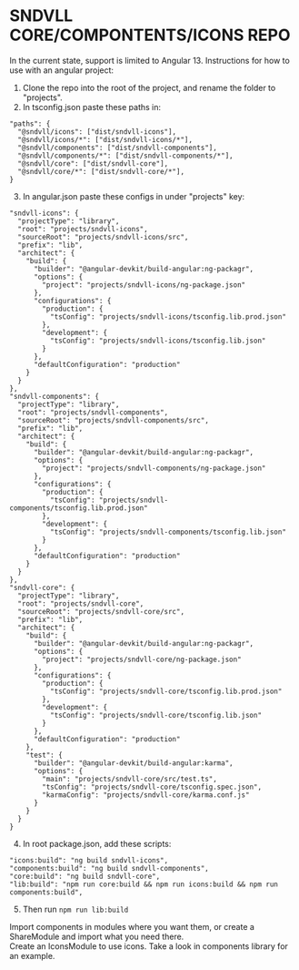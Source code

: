 # SNDVLL CORE/COMPONTENTS/ICONS REPO

In the current state, support is limited to Angular 13.
Instructions for how to use with an angular project:

1. Clone the repo into the root of the project, and rename the folder to "projects".
2. In tsconfig.json paste these paths in:
```
"paths": {
  "@sndvll/icons": ["dist/sndvll-icons"],
  "@sndvll/icons/*": ["dist/sndvll-icons/*"],
  "@sndvll/components": ["dist/sndvll-components"],
  "@sndvll/components/*": ["dist/sndvll-components/*"],
  "@sndvll/core": ["dist/sndvll-core"],
  "@sndvll/core/*": ["dist/sndvll-core/*"],
}
```
3. In angular.json paste these configs in under "projects" key:
```
"sndvll-icons": {
  "projectType": "library",
  "root": "projects/sndvll-icons",
  "sourceRoot": "projects/sndvll-icons/src",
  "prefix": "lib",
  "architect": {
    "build": {
      "builder": "@angular-devkit/build-angular:ng-packagr",
      "options": {
        "project": "projects/sndvll-icons/ng-package.json"
      },
      "configurations": {
        "production": {
          "tsConfig": "projects/sndvll-icons/tsconfig.lib.prod.json"
        },
        "development": {
          "tsConfig": "projects/sndvll-icons/tsconfig.lib.json"
        }
      },
      "defaultConfiguration": "production"
    }
  }
},
"sndvll-components": {
  "projectType": "library",
  "root": "projects/sndvll-components",
  "sourceRoot": "projects/sndvll-components/src",
  "prefix": "lib",
  "architect": {
    "build": {
      "builder": "@angular-devkit/build-angular:ng-packagr",
      "options": {
        "project": "projects/sndvll-components/ng-package.json"
      },
      "configurations": {
        "production": {
          "tsConfig": "projects/sndvll-components/tsconfig.lib.prod.json"
        },
        "development": {
          "tsConfig": "projects/sndvll-components/tsconfig.lib.json"
        }
      },
      "defaultConfiguration": "production"
    }
  }
},
"sndvll-core": {
  "projectType": "library",
  "root": "projects/sndvll-core",
  "sourceRoot": "projects/sndvll-core/src",
  "prefix": "lib",
  "architect": {
    "build": {
      "builder": "@angular-devkit/build-angular:ng-packagr",
      "options": {
        "project": "projects/sndvll-core/ng-package.json"
      },
      "configurations": {
        "production": {
          "tsConfig": "projects/sndvll-core/tsconfig.lib.prod.json"
        },
        "development": {
          "tsConfig": "projects/sndvll-core/tsconfig.lib.json"
        }
      },
      "defaultConfiguration": "production"
    },
    "test": {
      "builder": "@angular-devkit/build-angular:karma",
      "options": {
        "main": "projects/sndvll-core/src/test.ts",
        "tsConfig": "projects/sndvll-core/tsconfig.spec.json",
        "karmaConfig": "projects/sndvll-core/karma.conf.js"
      }
    }
  }
}
```
4. In root package.json, add these scripts:
```
"icons:build": "ng build sndvll-icons",
"components:build": "ng build sndvll-components",
"core:build": "ng build sndvll-core",
"lib:build": "npm run core:build && npm run icons:build && npm run components:build",
```
5. Then run ```npm run lib:build```

Import components in modules where you want them, or create a ShareModule and import what you need there.<br />
Create an IconsModule to use icons. Take a look in components library for an example.
